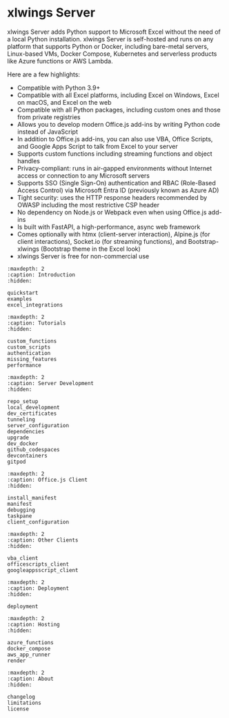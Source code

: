# xlwings Server

xlwings Server adds Python support to Microsoft Excel without the need of a local Python installation. xlwings Server is self-hosted and runs on any platform that supports Python or Docker, including bare-metal servers, Linux-based VMs, Docker Compose, Kubernetes and serverless products like Azure functions or AWS Lambda.

Here are a few highlights:

- Compatible with Python 3.9+
- Compatible with all Excel platforms, including Excel on Windows, Excel on macOS, and Excel on the web
- Compatible with all Python packages, including custom ones and those from private registries
- Allows you to develop modern Office.js add-ins by writing Python code instead of JavaScript
- In addition to Office.js add-ins, you can also use VBA, Office Scripts, and Google Apps Script to talk from Excel to your server
- Supports custom functions including streaming functions and object handles
- Privacy-compliant: runs in air-gapped environments without Internet access or connection to any Microsoft servers
- Supports SSO (Single Sign-On) authentication and RBAC (Role-Based Access Control) via Microsoft Entra ID (previously known as Azure AD)
- Tight security: uses the HTTP response headers recommended by OWASP including the most restrictive CSP header
- No dependency on Node.js or Webpack even when using Office.js add-ins
- Is built with FastAPI, a high-performance, async web framework
- Comes optionally with htmx (client-server interaction), Alpine.js (for client interactions), Socket.io (for streaming functions), and Bootstrap-xlwings (Bootstrap theme in the Excel look)
- xlwings Server is free for non-commercial use

```{toctree}
:maxdepth: 2
:caption: Introduction
:hidden:

quickstart
examples
excel_integrations
```

```{toctree}
:maxdepth: 2
:caption: Tutorials
:hidden:

custom_functions
custom_scripts
authentication
missing_features
performance
```

```{toctree}
:maxdepth: 2
:caption: Server Development
:hidden:

repo_setup
local_development
dev_certificates
tunneling
server_configuration
dependencies
upgrade
dev_docker
github_codespaces
devcontainers
gitpod
```

```{toctree}
:maxdepth: 2
:caption: Office.js Client
:hidden:

install_manifest
manifest
debugging
taskpane
client_configuration
```

```{toctree}
:maxdepth: 2
:caption: Other Clients
:hidden:

vba_client
officescripts_client
googleappsscript_client
```

```{toctree}
:maxdepth: 2
:caption: Deployment
:hidden:

deployment
```

```{toctree}
:maxdepth: 2
:caption: Hosting
:hidden:

azure_functions
docker_compose
aws_app_runner
render
```

```{toctree}
:maxdepth: 2
:caption: About
:hidden:

changelog
limitations
license
```
